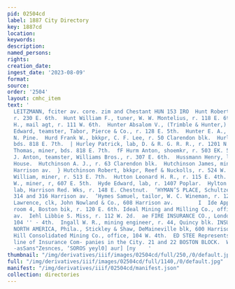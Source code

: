 ```yaml
---
pid: 02504cd
label: 1887 City Directory
key: 1887cd
location: 
keywords: 
description: 
named_persons: 
rights: 
creation_date: 
ingest_date: '2023-08-09'
format: 
source: 
order: '2504'
layout: cmhc_item
text: '                                                                       CHARLES
  LEITZMANN, fciter av. core. zim and Chestant HUN 153 IRO  Hunt Robert, painter,
  r. 230 E. 6th.  Hunt William F., tuner, W. W. Montelius, r. 118 E. 6th.  Hunt W.
  H., mail agt, r. 111 W. 6th.  Hunter Absalom V., (Trimble & Hunter,) r. 115 E. 8th.  Hunter
  Edward, teamster, Tabor, Pierce & Co., r. 128 E. 5th.  Hunter E. A., Mrs., r. 615
  N. Pine.  Hurd Frank W., bkkpr, C. F. Lee, r. 50 Clarendon blk.  Hurley John, miner,
  bds. 818 E. 7th.  | Hurley Patrick, lab, D. & R. G. R. R., r. 1201 N. Poplar.  Hurley
  Thomas, miner, bds. 818 E. 7th.  fF Hurm Anton, shoemkr, r. 503 EK. 5th. -  Hurm
  J. Anton, teamster, Williams Bros., r. 307 E. 6th.  Hussmann Henry, lab., bds. Milwaukee
  House.  Hutchinson A. J., r. 63 Clarendon blk.  Hutchinson James, miner, r. 224
  Harrison av.  } Hutchinson Robert, bkkpr, Reef & Nuckolls, r. 524 W. 3d.  Hutchinson
  William, miner, r. 513 E. 7th.  Hutton Leonard H. R., r. 115 E. 4th. -  Hyde Benjamin
  W., miner, r, 607 E. 5th.  Hyde Edward, lab, r. 1407 Poplar.  Hylton Robert W.,
  lab, Harrison Red. Wks, r. 148 E. Chestnut.  ‘HYMAN’S PLACE, Schultze & Dale, proprs,
  314 and 316 Harrison av.  ‘Hymes Samuel, tailor, W. C. Wineman, r. 127 W. Chestnut.  ‘Hynes
  Lawrence, clk, John Nowland & Co., 608 Harrison av.        I  Ide Appleton J., lawyer,
  room 4, Boston bik, r. 120 E. 6th. Ideal Mining and Milling Co., office, 305 Harrison
  av.  Iehl Libbie S. Miss, r. 112 W. 2d.  ae FIRE INSURANCE CO., London, C. F. Lee,
  104 '' - 4th.  Ingall W. R., mining engineer, r. 44, Quincy blk. INSURANCE CO. OF
  NORTH AMERICA, Phila., Stickley & Shaw, DeMaineville blk, 600 Harrison av.  dron
  Hill Consolidated Mining Co., office, 104 W. 4th.  ED STEE Represents the strongest
  line of Insurance Com- panies in the City. 21 and 22 BOSTON BLOCK.  WHI4ING * NOSTIN
  -asSans"Zesnces, ‘SOROS yeyl0] aur] [ny    '
thumbnail: "/img/derivatives/iiif/images/02504cd/full/250,/0/default.jpg"
full: "/img/derivatives/iiif/images/02504cd/full/1140,/0/default.jpg"
manifest: "/img/derivatives/iiif/02504cd/manifest.json"
collection: directories
---
```

